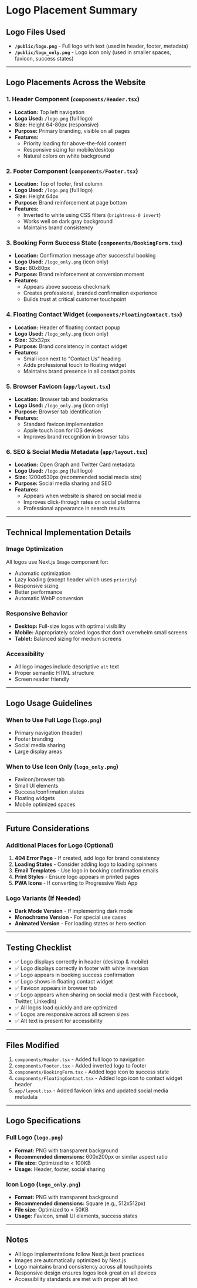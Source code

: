 # Logo Placement Summary

## Logo Files Used
- **`/public/logo.png`** - Full logo with text (used in header, footer, metadata)
- **`/public/logo_only.png`** - Logo icon only (used in smaller spaces, favicon, success states)

---

## Logo Placements Across the Website

### 1. **Header Component** (`components/Header.tsx`)
- **Location:** Top left navigation
- **Logo Used:** `/logo.png` (full logo)
- **Size:** Height 64-80px (responsive)
- **Purpose:** Primary branding, visible on all pages
- **Features:** 
  - Priority loading for above-the-fold content
  - Responsive sizing for mobile/desktop
  - Natural colors on white background

### 2. **Footer Component** (`components/Footer.tsx`)
- **Location:** Top of footer, first column
- **Logo Used:** `/logo.png` (full logo)
- **Size:** Height 64px
- **Purpose:** Brand reinforcement at page bottom
- **Features:**
  - Inverted to white using CSS filters (`brightness-0 invert`)
  - Works well on dark gray background
  - Maintains brand consistency

### 3. **Booking Form Success State** (`components/BookingForm.tsx`)
- **Location:** Confirmation message after successful booking
- **Logo Used:** `/logo_only.png` (icon only)
- **Size:** 80x80px
- **Purpose:** Brand reinforcement at conversion moment
- **Features:**
  - Appears above success checkmark
  - Creates professional, branded confirmation experience
  - Builds trust at critical customer touchpoint

### 4. **Floating Contact Widget** (`components/FloatingContact.tsx`)
- **Location:** Header of floating contact popup
- **Logo Used:** `/logo_only.png` (icon only)
- **Size:** 32x32px
- **Purpose:** Brand consistency in contact widget
- **Features:**
  - Small icon next to "Contact Us" heading
  - Adds professional touch to floating widget
  - Maintains brand presence in all contact points

### 5. **Browser Favicon** (`app/layout.tsx`)
- **Location:** Browser tab and bookmarks
- **Logo Used:** `/logo_only.png` (icon only)
- **Purpose:** Browser tab identification
- **Features:**
  - Standard favicon implementation
  - Apple touch icon for iOS devices
  - Improves brand recognition in browser tabs

### 6. **SEO & Social Media Metadata** (`app/layout.tsx`)
- **Location:** Open Graph and Twitter Card metadata
- **Logo Used:** `/logo.png` (full logo)
- **Size:** 1200x630px (recommended social media size)
- **Purpose:** Social media sharing and SEO
- **Features:**
  - Appears when website is shared on social media
  - Improves click-through rates on social platforms
  - Professional appearance in search results

---

## Technical Implementation Details

### Image Optimization
All logos use Next.js `Image` component for:
- Automatic optimization
- Lazy loading (except header which uses `priority`)
- Responsive sizing
- Better performance
- Automatic WebP conversion

### Responsive Behavior
- **Desktop:** Full-size logos with optimal visibility
- **Mobile:** Appropriately scaled logos that don't overwhelm small screens
- **Tablet:** Balanced sizing for medium screens

### Accessibility
- All logo images include descriptive `alt` text
- Proper semantic HTML structure
- Screen reader friendly

---

## Logo Usage Guidelines

### When to Use Full Logo (`logo.png`)
- Primary navigation (header)
- Footer branding
- Social media sharing
- Large display areas

### When to Use Icon Only (`logo_only.png`)
- Favicon/browser tab
- Small UI elements
- Success/confirmation states
- Floating widgets
- Mobile optimized spaces

---

## Future Considerations

### Additional Places for Logo (Optional)
1. **404 Error Page** - If created, add logo for brand consistency
2. **Loading States** - Consider adding logo to loading spinners
3. **Email Templates** - Use logo in booking confirmation emails
4. **Print Styles** - Ensure logo appears in printed pages
5. **PWA Icons** - If converting to Progressive Web App

### Logo Variants (If Needed)
- **Dark Mode Version** - If implementing dark mode
- **Monochrome Version** - For special use cases
- **Animated Version** - For loading states or hero section

---

## Testing Checklist

- ✅ Logo displays correctly in header (desktop & mobile)
- ✅ Logo displays correctly in footer with white inversion
- ✅ Logo appears in booking success confirmation
- ✅ Logo shows in floating contact widget
- ✅ Favicon appears in browser tab
- ✅ Logo appears when sharing on social media (test with Facebook, Twitter, LinkedIn)
- ✅ All logos load quickly and are optimized
- ✅ Logos are responsive across all screen sizes
- ✅ Alt text is present for accessibility

---

## Files Modified

1. `components/Header.tsx` - Added full logo to navigation
2. `components/Footer.tsx` - Added inverted logo to footer
3. `components/BookingForm.tsx` - Added logo icon to success state
4. `components/FloatingContact.tsx` - Added logo icon to contact widget header
5. `app/layout.tsx` - Added favicon links and updated social media metadata

---

## Logo Specifications

### Full Logo (`logo.png`)
- **Format:** PNG with transparent background
- **Recommended dimensions:** 600x200px or similar aspect ratio
- **File size:** Optimized to < 100KB
- **Usage:** Header, footer, social sharing

### Icon Logo (`logo_only.png`)
- **Format:** PNG with transparent background
- **Recommended dimensions:** Square (e.g., 512x512px)
- **File size:** Optimized to < 50KB
- **Usage:** Favicon, small UI elements, success states

---

## Notes

- All logo implementations follow Next.js best practices
- Images are automatically optimized by Next.js
- Logo maintains brand consistency across all touchpoints
- Responsive design ensures logos look great on all devices
- Accessibility standards are met with proper alt text
